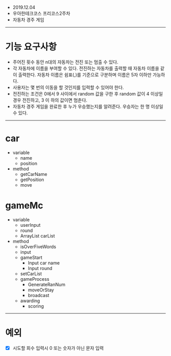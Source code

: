 - 2019.12.04
- 우아한테크코스 프리코스2주차
- 자동차 경주 게임
-------------------------
# 기능 요구사항
- 주어진 횟수 동안 n대의 자동차는 전진 또는 멈출 수 있다.
- 각 자동차에 이름을 부여할 수 있다. 전진하는 자동차를 출력할 때 자동차 이름을 같이 출력한다. 자동차 이름은 쉼표(,)를 기준으로 구분하며 이름은 5자 이하만 가능하다.
- 사용자는 몇 번의 이동을 할 것인지를 입력할 수 있어야 한다.
- 전진하는 조건은 0에서 9 사이에서 random 값을 구한 후 random 값이 4 이상일 경우 전진하고, 3 이
하의 값이면 멈춘다.
- 자동차 경주 게임을 완료한 후 누가 우승했는지를 알려준다. 우승자는 한 명 이상일 수 있다.
-------------------------
# car
- variable
  - name
  - position
- method
  - getCarName
  - getPosition
  - move
# gameMc
- variable
  - userInput
  - round
  - ArrayList<Car> carList
- method
  - isOverFiveWords
  - input
  - gameStart
    - Input car name
    - Input round
  - setCarList
  - gameProcess
    - GenerateRanNum
    - moveOrStay
    - broadcast
  - awarding
    - scoring

--------------
# 예외
- [x] 시도할 회수 입력시 0 또는 숫자가 아닌 문자 입력